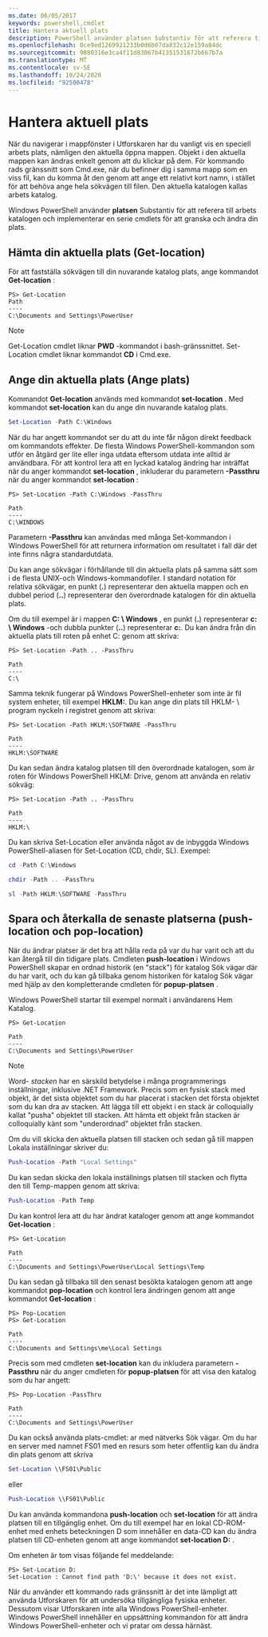 ```yaml
---
ms.date: 06/05/2017
keywords: powershell,cmdlet
title: Hantera aktuell plats
description: PowerShell använder platsen Substantiv för att referera till arbets katalogen och implementerar en serie cmdlets för att granska och ändra din plats.
ms.openlocfilehash: 0ce9ed1269921233b0d6b07da832c12e159a84dc
ms.sourcegitcommit: 9080316e3ca4f11d83067b41351531672b667b7a
ms.translationtype: MT
ms.contentlocale: sv-SE
ms.lasthandoff: 10/24/2020
ms.locfileid: "92500478"
---
```

# <a name="managing-current-location"></a>Hantera aktuell plats

När du navigerar i mappfönster i Utforskaren har du vanligt vis en speciell arbets plats, nämligen den aktuella öppna mappen. Objekt i den aktuella mappen kan ändras enkelt genom att du klickar på dem. För kommando rads gränssnitt som Cmd.exe, när du befinner dig i samma mapp som en viss fil, kan du komma åt den genom att ange ett relativt kort namn, i stället för att behöva ange hela sökvägen till filen. Den aktuella katalogen kallas arbets katalog.

Windows PowerShell använder **platsen** Substantiv för att referera till arbets katalogen och implementerar en serie cmdlets för att granska och ändra din plats.

## <a name="getting-your-current-location-get-location"></a>Hämta din aktuella plats (Get-location)

För att fastställa sökvägen till din nuvarande katalog plats, ange kommandot **Get-location** :

```
PS> Get-Location
Path
----
C:\Documents and Settings\PowerUser
```

> [!NOTE]
> Get-Location cmdlet liknar **PWD** -kommandot i bash-gränssnittet. Set-Location cmdlet liknar kommandot **CD** i Cmd.exe.

## <a name="setting-your-current-location-set-location"></a>Ange din aktuella plats (Ange plats)

Kommandot **Get-location** används med kommandot **set-location** . Med kommandot **set-location** kan du ange din nuvarande katalog plats.

```powershell
Set-Location -Path C:\Windows
```

När du har angett kommandot ser du att du inte får någon direkt feedback om kommandots effekter. De flesta Windows PowerShell-kommandon som utför en åtgärd ger lite eller inga utdata eftersom utdata inte alltid är användbara. För att kontrol lera att en lyckad katalog ändring har inträffat när du anger kommandot **set-location** , inkluderar du parametern **-Passthru** när du anger kommandot **set-location** :

```
PS> Set-Location -Path C:\Windows -PassThru

Path
----
C:\WINDOWS
```

Parametern **-Passthru** kan användas med många Set-kommandon i Windows PowerShell för att returnera information om resultatet i fall där det inte finns några standardutdata.

Du kan ange sökvägar i förhållande till din aktuella plats på samma sätt som i de flesta UNIX-och Windows-kommandofiler. I standard notation för relativa sökvägar, en punkt (**.**) representerar den aktuella mappen och en dubbel period (**..**) representerar den överordnade katalogen för din aktuella plats.

Om du till exempel är i mappen **C: \\ Windows** , en punkt (**.**) representerar **c: \\ Windows** -och dubbla punkter (**..**) representerar **c:**. Du kan ändra från din aktuella plats till roten på enhet C: genom att skriva:

```
PS> Set-Location -Path .. -PassThru

Path
----
C:\
```

Samma teknik fungerar på Windows PowerShell-enheter som inte är fil system enheter, till exempel **HKLM:**. Du kan ange din plats till HKLM- \\ program nyckeln i registret genom att skriva:

```
PS> Set-Location -Path HKLM:\SOFTWARE -PassThru

Path
----
HKLM:\SOFTWARE
```

Du kan sedan ändra katalog platsen till den överordnade katalogen, som är roten för Windows PowerShell HKLM: Drive, genom att använda en relativ sökväg:

```
PS> Set-Location -Path .. -PassThru

Path
----
HKLM:\
```

Du kan skriva Set-Location eller använda något av de inbyggda Windows PowerShell-aliasen för Set-Location (CD, chdir, SL). Exempel:

```powershell
cd -Path C:\Windows
```

```powershell
chdir -Path .. -PassThru
```

```powershell
sl -Path HKLM:\SOFTWARE -PassThru
```

## <a name="saving-and-recalling-recent-locations-push-location-and-pop-location"></a>Spara och återkalla de senaste platserna (push-location och pop-location)

När du ändrar platser är det bra att hålla reda på var du har varit och att du kan återgå till din tidigare plats. Cmdleten **push-location** i Windows PowerShell skapar en ordnad historik (en "stack") för katalog Sök vägar där du har varit, och du kan gå tillbaka genom historiken för katalog Sök vägar med hjälp av den kompletterande cmdleten för **popup-platsen** .

Windows PowerShell startar till exempel normalt i användarens Hem Katalog.

```
PS> Get-Location

Path
----
C:\Documents and Settings\PowerUser
```

> [!NOTE]
> Word- *stacken* har en särskild betydelse i många programmerings inställningar, inklusive .NET Framework. Precis som en fysisk stack med objekt, är det sista objektet som du har placerat i stacken det första objektet som du kan dra av stacken. Att lägga till ett objekt i en stack är colloquially kallat "pusha" objektet till stacken. Att hämta ett objekt från stacken är colloquially känt som "underordnad" objektet från stacken.

Om du vill skicka den aktuella platsen till stacken och sedan gå till mappen Lokala inställningar skriver du:

```powershell
Push-Location -Path "Local Settings"
```

Du kan sedan skicka den lokala inställnings platsen till stacken och flytta den till Temp-mappen genom att skriva:

```powershell
Push-Location -Path Temp
```

Du kan kontrol lera att du har ändrat kataloger genom att ange kommandot **Get-location** :

```
PS> Get-Location

Path
----
C:\Documents and Settings\PowerUser\Local Settings\Temp
```

Du kan sedan gå tillbaka till den senast besökta katalogen genom att ange kommandot **pop-location** och kontrol lera ändringen genom att ange kommandot **Get-location** :

```
PS> Pop-Location
PS> Get-Location

Path
----
C:\Documents and Settings\me\Local Settings
```

Precis som med cmdleten **set-location** kan du inkludera parametern **-Passthru** när du anger cmdleten för **popup-platsen** för att visa den katalog som du har angett:

```
PS> Pop-Location -PassThru

Path
----
C:\Documents and Settings\PowerUser
```

Du kan också använda plats-cmdlet: ar med nätverks Sök vägar. Om du har en server med namnet FS01 med en resurs som heter offentlig kan du ändra din plats genom att skriva

```powershell
Set-Location \\FS01\Public
```

eller

```powershell
Push-Location \\FS01\Public
```

Du kan använda kommandona **push-location** och **set-location** för att ändra platsen till en tillgänglig enhet. Om du till exempel har en lokal CD-ROM-enhet med enhets beteckningen D som innehåller en data-CD kan du ändra platsen till CD-enheten genom att ange kommandot **set-location D:** .

Om enheten är tom visas följande fel meddelande:

```
PS> Set-Location D:
Set-Location : Cannot find path 'D:\' because it does not exist.
```

När du använder ett kommando rads gränssnitt är det inte lämpligt att använda Utforskaren för att undersöka tillgängliga fysiska enheter. Dessutom visar Utforskaren inte alla Windows PowerShell-enheter. Windows PowerShell innehåller en uppsättning kommandon för att ändra Windows PowerShell-enheter och vi pratar om dessa härnäst.
